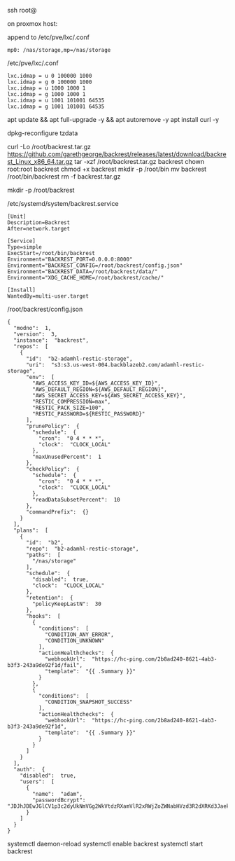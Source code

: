 ssh root@<tailscale-ip>

on proxmox host:

append to /etc/pve/lxc/<backrest-lxc-id>.conf

```
mp0: /nas/storage,mp=/nas/storage
```

/etc/pve/lxc/<backrest-lxc-id>.conf

```
lxc.idmap = u 0 100000 1000
lxc.idmap = g 0 100000 1000
lxc.idmap = u 1000 1000 1
lxc.idmap = g 1000 1000 1
lxc.idmap = u 1001 101001 64535
lxc.idmap = g 1001 101001 64535
```

apt update && apt full-upgrade -y && apt autoremove -y
apt install curl -y

dpkg-reconfigure tzdata

curl -Lo /root/backrest.tar.gz https://github.com/garethgeorge/backrest/releases/latest/download/backrest_Linux_x86_64.tar.gz
tar -xzf /root/backrest.tar.gz backrest
chown root:root backrest
chmod +x backrest
mkdir -p /root/bin
mv backrest /root/bin/backrest
rm -f backrest.tar.gz

mkdir -p /root/backrest

/etc/systemd/system/backrest.service

```
[Unit]
Description=Backrest
After=network.target

[Service]
Type=simple
ExecStart=/root/bin/backrest
Environment="BACKREST_PORT=0.0.0.0:8000"
Environment="BACKREST_CONFIG=/root/backrest/config.json"
Environment="BACKREST_DATA=/root/backrest/data/"
Environment="XDG_CACHE_HOME=/root/backrest/cache/"

[Install]
WantedBy=multi-user.target
```

/root/backrest/config.json

```
{
  "modno":  1,
  "version":  3,
  "instance":  "backrest",
  "repos":  [
    {
      "id":  "b2-adamhl-restic-storage",
      "uri":  "s3:s3.us-west-004.backblazeb2.com/adamhl-restic-storage",
      "env":  [
        "AWS_ACCESS_KEY_ID=${AWS_ACCESS_KEY_ID}",
        "AWS_DEFAULT_REGION=${AWS_DEFAULT_REGION}",
        "AWS_SECRET_ACCESS_KEY=${AWS_SECRET_ACCESS_KEY}",
        "RESTIC_COMPRESSION=max",
        "RESTIC_PACK_SIZE=100",
        "RESTIC_PASSWORD=${RESTIC_PASSWORD}"
      ],
      "prunePolicy":  {
        "schedule":  {
          "cron":  "0 4 * * *",
          "clock":  "CLOCK_LOCAL"
        },
        "maxUnusedPercent":  1
      },
      "checkPolicy":  {
        "schedule":  {
          "cron":  "0 4 * * *",
          "clock":  "CLOCK_LOCAL"
        },
        "readDataSubsetPercent":  10
      },
      "commandPrefix":  {}
    }
  ],
  "plans":  [
    {
      "id":  "b2",
      "repo":  "b2-adamhl-restic-storage",
      "paths":  [
        "/nas/storage"
      ],
      "schedule":  {
        "disabled":  true,
        "clock":  "CLOCK_LOCAL"
      },
      "retention":  {
        "policyKeepLastN":  30
      },
      "hooks":  [
        {
          "conditions":  [
            "CONDITION_ANY_ERROR",
            "CONDITION_UNKNOWN"
          ],
          "actionHealthchecks":  {
            "webhookUrl":  "https://hc-ping.com/2b8ad240-8621-4ab3-b3f3-243a9de92f1d/fail",
            "template":  "{{ .Summary }}"
          }
        },
        {
          "conditions":  [
            "CONDITION_SNAPSHOT_SUCCESS"
          ],
          "actionHealthchecks":  {
            "webhookUrl":  "https://hc-ping.com/2b8ad240-8621-4ab3-b3f3-243a9de92f1d",
            "template":  "{{ .Summary }}"
          }
        }
      ]
    }
  ],
  "auth":  {
    "disabled":  true,
    "users":  [
      {
        "name":  "adam",
        "passwordBcrypt":  "JDJhJDEwJGlCV1p3c2dyUkNmVGg2WkVtdzRXamVlR2xRWjZoZWNabHVzd3R2dXRKd3JaekxqMEVrUHc2"
      }
    ]
  }
}
```

systemctl daemon-reload
systemctl enable backrest
systemctl start backrest
